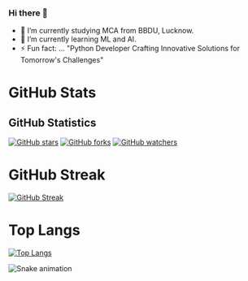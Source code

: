 ### Hi there 👋

<!--
**0gaurav4/0gaurav4** is a ✨ _special_ ✨ repository because its `README.md` (this file) appears on your GitHub profile.

Here are some ideas to get you started:

- 🔭 I’m currently working on ...
- 🌱 I’m currently learning ...
- 👯 I’m looking to collaborate on ...
- 🤔 I’m looking for help with ...
- 💬 Ask me about ...
- 📫 How to reach me: ...
- 😄 Pronouns: ...
- ⚡ Fun fact: ...
-->

- 🔭 I’m currently studying MCA from BBDU, Lucknow.
- 🌱 I’m currently learning ML and AI.
- ⚡ Fun fact: ... "Python Developer Crafting Innovative Solutions for Tomorrow's Challenges"

<h1> GitHub Stats</h1>

## GitHub Statistics



[![GitHub stars](https://img.shields.io/github/stars/0gaurav4/your-repository-name?style=social)](https://github.com/0gaurav4/your-repository-name/stargazers)
[![GitHub forks](https://img.shields.io/github/forks/0gaurav4/your-repository-name?style=social)](https://github.com/0gaurav4/your-repository-name/network/members)
[![GitHub watchers](https://img.shields.io/github/watchers/0gaurav4/your-repository-name?style=social)](https://github.com/0gaurav4/your-repository-name/watchers)






<h1> GitHub Streak </h1>

[![GitHub Streak](http://github-readme-streak-stats.herokuapp.com?user=0gaurav4&theme=dark)](https://git.io/streak-stats)

<h1> Top Langs </h1>

[![Top Langs](https://github-readme-stats.vercel.app/api/top-langs/?username=0gaurav4&layout=compact&theme=vision-friendly-dark)](https://github.com/0gaurav4/github-readme-stats)


![Snake animation](https://github.com/0gaurav4/0gaurav4/blob/output/github-contribution-grid-snake.svg)





      

